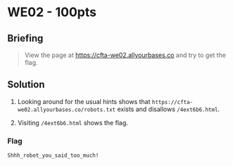 # WE02 - 100pts

## Briefing

> View the page at <https://cfta-we02.allyourbases.co> and try to get the flag.

## Solution

1. Looking around for the usual hints shows that `https://cfta-we02.allyourbases.co/robots.txt` exists and disallows `/4ext6b6.html`.

2. Visiting `/4ext6b6.html` shows the flag.

### Flag

`Shhh_robot_you_said_too_much!`
